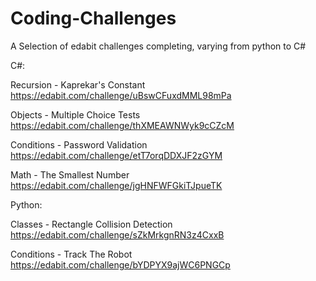 # Coding-Challenges

A Selection of edabit challenges completing, varying from python to C#

C#:

Recursion - Kaprekar's Constant
https://edabit.com/challenge/uBswCFuxdMML98mPa

Objects - Multiple Choice Tests
https://edabit.com/challenge/thXMEAWNWyk9cCZcM

Conditions - Password Validation
https://edabit.com/challenge/etT7orqDDXJF2zGYM

Math - The Smallest Number
https://edabit.com/challenge/jgHNFWFGkiTJpueTK

Python:

Classes - Rectangle Collision Detection
https://edabit.com/challenge/sZkMrkgnRN3z4CxxB

Conditions - Track The Robot
https://edabit.com/challenge/bYDPYX9ajWC6PNGCp

